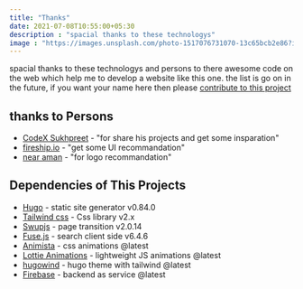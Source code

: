 ```yaml
---
title: "Thanks"
date: 2021-07-08T10:55:00+05:30
description : "spacial thanks to these technologys"
image : "https://images.unsplash.com/photo-1517076731070-13c65bcb2e86?ixid=MnwxMjA3fDB8MHxwaG90by1wYWdlfHx8fGVufDB8fHx8&ixlib=rb-1.2.1&auto=format&fit=crop&w=667&q=80"
---
```


spacial thanks to these technologys and persons to there awesome code on the web which help me to develop a website like this one. 
the list is go on in the future, if you want your name here then please [contribute to this project](https://github.com/aianshume/codenanshu)

## thanks to Persons

* [CodeX Sukhpreet](https://twitter.com/XSukhpreet) - "for share his projects and get some insparation"
* [fireship.io](https://fireship.io) - "get some UI recommandation"
* [near aman](https://github.com/nearaman) - "for logo recommandation"

## Dependencies of This Projects

* [Hugo](https://gohugo.io) - static site generator v0.84.0
* [Tailwind css](https://tailwindcss.com/) - Css library v2.x
* [Swupjs](https://swup.js.org/) - page transition v2.0.14
* [Fuse.js](https://fusejs.io/) - search client side v6.4.6
* [Animista](https://animista.net/) - css animations @latest
* [Lottie Animations](https://lottiefiles.com/) - lightweight JS animations @latest
* [hugowind](https://www.themes.dev/hugowind/) - hugo theme with tailwind @latest
* [Firebase](https://firebase.google.com) - backend as service @latest
